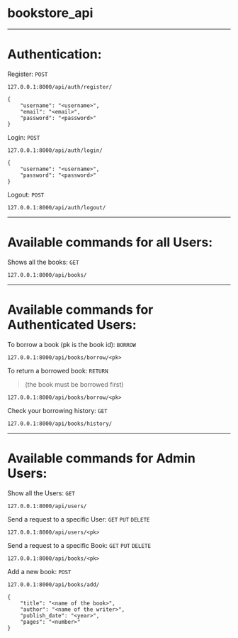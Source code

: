 # bookstore_api

**********************************************
# Authentication:
Register: ``` POST ```
```
127.0.0.1:8000/api/auth/register/
```
```
{
    "username": "<username>",
    "email": "<email>",
    "password": "<password>"
}
```
Login: ``` POST ```
```
127.0.0.1:8000/api/auth/login/
```
```
{
    "username": "<username>",
    "password": "<password>"
}
```
Logout: ``` POST ```
```
127.0.0.1:8000/api/auth/logout/
```
**********************************************
# Available commands for all Users:
Shows all the books: ``` GET ```
```
127.0.0.1:8000/api/books/
```
**********************************************
# Available commands for Authenticated Users:

To borrow a book (pk is the book id): ``` BORROW ```
```
127.0.0.1:8000/api/books/borrow/<pk>
```
To return a borrowed book: ``` RETURN ```
> (the book must be borrowed first)
```
127.0.0.1:8000/api/books/borrow/<pk>
```
Check your borrowing history: ``` GET ```
```
127.0.0.1:8000/api/books/history/
```
**********************************************
# Available commands for Admin Users:

Show all the Users: ``` GET ```
```
127.0.0.1:8000/api/users/
```
Send a request to a specific User: ``` GET ``` ``` PUT ``` ``` DELETE ```
```
127.0.0.1:8000/api/users/<pk>
```
Send a request to a specific Book: ``` GET ``` ``` PUT ``` ``` DELETE ```
```
127.0.0.1:8000/api/books/<pk>
```
Add a new book: ``` POST ```
```
127.0.0.1:8000/api/books/add/
```
```
{
    "title": "<name of the book>",
    "author": "<name of the writer>",
    "publish_date": "<year>",
    "pages": "<number>"
}
```

